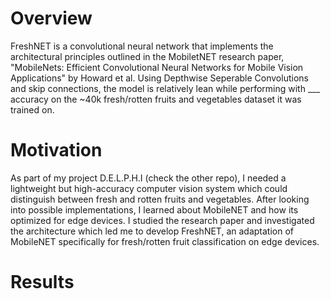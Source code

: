 # Overview

FreshNET is a convolutional neural network that implements the architectural principles outlined in the MobiletNET research paper, "MobileNets: Efficient Convolutional Neural Networks for Mobile Vision Applications" by Howard et al. Using Depthwise Seperable Convolutions and skip connections, the model is relatively lean while performing with ___ accuracy on the ~40k fresh/rotten fruits and vegetables dataset it was trained on. 

# Motivation

As part of my project D.E.L.P.H.I (check the other repo), I needed a lightweight but high-accuracy computer vision system which could distinguish between fresh and rotten fruits and vegetables. After looking into possible implementations, I learned about MobileNET and how its optimized for edge devices. I studied the research paper and investigated the architecture which led me to develop FreshNET, an adaptation of MobileNET specifically for fresh/rotten fruit classification on edge devices. 

# Results
